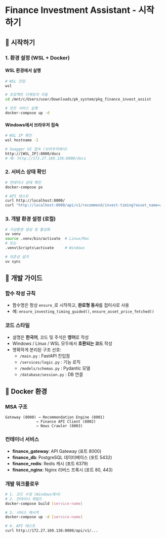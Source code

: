 # Finance Investment Assistant - 시작하기

## 🚀 시작하기

### 1. 환경 설정 (WSL + Docker)

#### WSL 환경에서 실행
```bash
# WSL 진입
wsl

# 프로젝트 디렉토리 이동
cd /mnt/c/Users/user/Downloads/pk_system/pkg_finance_invest_assist

# 모든 서비스 실행
docker-compose up -d
```

#### Windows에서 브라우저 접속
```bash
# WSL IP 확인
wsl hostname -I

# Swagger UI 접속 (브라우저에서)
http://[WSL_IP]:8000/docs
# 예: http://172.27.169.136:8000/docs
```

### 2. 서비스 상태 확인
```bash
# 컨테이너 상태 확인
docker-compose ps

# API 테스트
curl http://localhost:8000/
curl "http://localhost:8000/api/v1/recommend/invest-timing?asset_name=삼성전자"
```

### 3. 개발 환경 설정 (로컬)
```bash
# 가상환경 생성 및 활성화
uv venv
source .venv/bin/activate  # Linux/Mac
# 또는
.venv\Scripts\activate     # Windows

# 의존성 설치
uv sync
```

## 🔧 개발 가이드

### 함수 작성 규칙
- 함수명은 항상 `ensure_`로 시작하고, **완료형 동사**를 접미사로 사용
- 예: `ensure_investing_timing_guided()`, `ensure_asset_price_fetched()`

### 코드 스타일
- 설명은 **한국어**, 코드 및 주석은 **영어**로 작성
- Windows / Linux / WSL 모두에서 **호환되는 코드** 작성
- 명확하게 분리된 구조 선호:
  - `/main.py` : FastAPI 진입점
  - `/services/logic.py` : 기능 로직
  - `/models/schemas.py` : Pydantic 모델
  - `/database/session.py` : DB 연결

## 🐳 Docker 환경

### MSA 구조
```
Gateway (8000) → Recommendation Engine (8001)
              → Finance API Client (8002)
              → News Crawler (8003)
```

### 컨테이너 서비스
- **finance_gateway**: API Gateway (포트 8000)
- **finance_db**: PostgreSQL 데이터베이스 (포트 5432)
- **finance_redis**: Redis 캐시 (포트 6379)
- **finance_nginx**: Nginx 리버스 프록시 (포트 80, 443)

### 개발 워크플로우
```bash
# 1. 코드 수정 (Windows에서)
# 2. 컨테이너 재빌드
docker-compose build [service-name]

# 3. 서비스 재시작
docker-compose up -d [service-name]

# 4. API 테스트
curl http://172.27.169.136:8000/api/v1/...
``` 